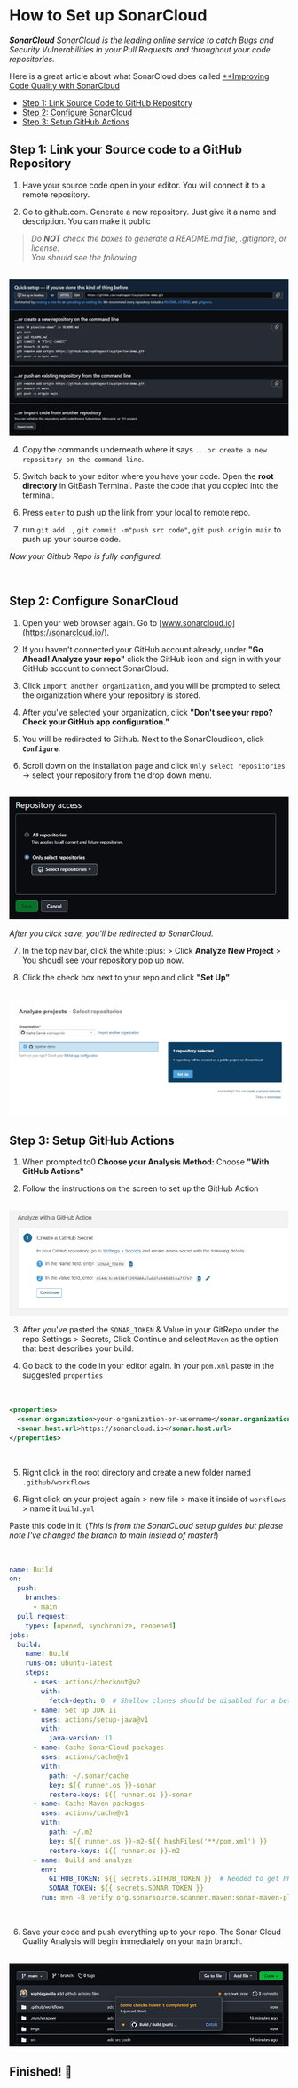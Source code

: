 # How to Set up SonarCloud
***SonarCloud** SonarCloud is the leading online service to catch Bugs and Security Vulnerabilities in your Pull Requests and throughout your code repositories.* <br>

Here is a great article about what SonarCloud does called [**Improving Code Quality with SonarCloud](https://medium.com/sevensenders-techblog/improving-code-quality-with-sonarcloud-cc3e2faeb89**)


- [Step 1: Link Source Code to GitHub Repository](#Step-1-Link-your-Source-code-to-a-GitHub-Repository)
- [Step 2: Configure SonarCloud](#Step-2-Configure-SonarCloud)
- [Step 3: Setup GitHub Actions](#Step-3-Setup-GitHub-Actions)


## Step 1: Link your Source code to a GitHub Repository
1. Have your source code open in your editor.  You will connect it to a remote repository.

2. Go to github.com. Generate a new repository. Just give it a name and description.  You can make it public
> *Do **NOT** check the boxes to generate a README.md file, .gitignore, or license.* <br>
> *You should see the following*

<br>

<img src="imgs/git-1.png">

<br>

4. Copy the commands underneath where it says `...or create a new repository on the command line`.

3. Switch back to your editor where you have your code.  Open the **root directory** in GitBash Terminal. Paste the code that you copied into the terminal.

4. Press `enter` to push up the link from your local to remote repo.

5. run `git add .`, `git commit -m"push src code"`, `git push origin main` to push up your source code.

*Now your Github Repo is fully configured.*

<br>

## Step 2: Configure SonarCloud 

1. Open your web browser again.  Go to [www.sonarcloud.io](https://sonarcloud.io/).

2. If you haven't connected your GitHub account already, under **"Go Ahead! Analyze your repo"** click the GitHub icon and sign in with your GitHub account to connect SonarCloud.

3. Click `Import another organization`, and you will be prompted to select the organization where your repository is stored. 

4. After you've selected your organization, click **"Don't see your repo? Check your GitHub app configuration."**

5. You will be redirected to Github.  Next to the SonarCloudicon, click **`Configure`**.

6. Scroll down on the installation page and click `Only select repositories` -> select your repository from the drop down menu.

<br>

<img src="imgs/install.png">

<br>


*After you click save, you'll be redirected to SonarCloud.*

7. In the top nav bar, click the white :plus: > Click **Analyze New Project** > You shoudl see your repository pop up now.

8. Click the check box next to your repo and click **"Set Up"**.

<br>

<img src="imgs/setup.png">

<br>

## Step 3: Setup GitHub Actions

1. When prompted to0 **Choose your Analysis Method:** Choose **"With GitHub Actions"**

2. Follow the instructions on the screen to set up the GitHub Action

<br>

<img src="imgs/action.png">

<br>

3. After you've pasted the `SONAR_TOKEN` & Value in your GitRepo under the repo Settings > Secrets, Click Continue and select `Maven` as the option that best describes your build.

4. Go back to the code in your editor again. In your `pom.xml` paste in the suggested `properties` 

<br>

```xml
<properties>
  <sonar.organization>your-organization-or-username</sonar.organization>
  <sonar.host.url>https://sonarcloud.io</sonar.host.url>
</properties>
```

<br>


5. Right click in the root directory and create a new folder named `.github/workflows`

5. Right click on your project again > new file > make it inside of `workflows` > name it `build.yml`

Paste this code in it: (*This is from the SonarCLoud setup guides but please note I've changed the branch to main instead of master!*)

<br>

```yml
name: Build
on:
  push:
    branches:
      - main
  pull_request:
    types: [opened, synchronize, reopened]
jobs:
  build:
    name: Build
    runs-on: ubuntu-latest
    steps:
      - uses: actions/checkout@v2
        with:
          fetch-depth: 0  # Shallow clones should be disabled for a better relevancy of analysis
      - name: Set up JDK 11
        uses: actions/setup-java@v1
        with:
          java-version: 11
      - name: Cache SonarCloud packages
        uses: actions/cache@v1
        with:
          path: ~/.sonar/cache
          key: ${{ runner.os }}-sonar
          restore-keys: ${{ runner.os }}-sonar
      - name: Cache Maven packages
        uses: actions/cache@v1
        with:
          path: ~/.m2
          key: ${{ runner.os }}-m2-${{ hashFiles('**/pom.xml') }}
          restore-keys: ${{ runner.os }}-m2
      - name: Build and analyze
        env:
          GITHUB_TOKEN: ${{ secrets.GITHUB_TOKEN }}  # Needed to get PR information, if any
          SONAR_TOKEN: ${{ secrets.SONAR_TOKEN }}
        run: mvn -B verify org.sonarsource.scanner.maven:sonar-maven-plugin:sonar -Dsonar.projectKey=sophiagavrila_pipeline-demo
```

<br>

6. Save your code and push everything up to your repo.  The Sonar Cloud Quality Analysis will begin immediately on your `main` branch.

<br>

<img src="imgs/check.png">

<br>

## Finished! :tada:
